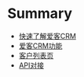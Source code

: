 # Summary

* [快速了解爱客CRM](README.md)
* [爱客CRM功能](chapter1.md)
* [客户列表页](ke-hu-lie-biao-ye.md)
* [API对接](apidui-jie.md)

